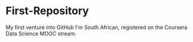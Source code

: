 # First-Repository
My first venture into GitHub
I'm South African, registered on the Coursera Data Science MOOC stream.
